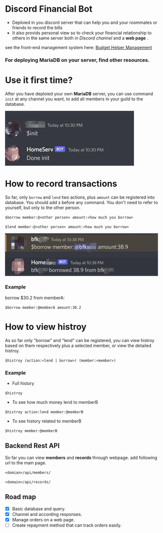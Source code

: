 # Discord Financial Bot
- Deploied in you discord server that can help you and your roommates or friends to record the bills
- It also provids personal view so to check your financial relationship to others in the same server both in *Discord channel* and a **web page** . 

see the front-end management system here: [Budget Helper Management](https://github.com/GKD890/BudgetHelper-Management)
### For deploying MariaDB on your server, find other resources.


# Use it first time?
After you have deploied your own **MariaDB** server, you can use command `init` at any channel you want, to add all members in your guild to the database. 

![init](media/init.jpg)

# How to record transactions
So far, only `borrow` and `lend` two actions, plus `amount` can be registered into database. You should add `$` before any command. You don't need to refer to yourself, but only to the other person.

`$borrow member:@<other person> amount:<how much you borrow>`
 
`$lend member:@<other person> amount:<how much you borrow>`

![borrow](media/borrow.jpg)

### Example
borrow $30.2 from memberA:


`$borrow member:@memberA amount:30.2`

# How to view histroy
As so far only "borrow" and "lend" can be registered, you can view histroy based on them respectively plus a selected member, or view the detailed histroy.

`$histroy (action:<lend | borrow>) (member:<member>)`

### Example
- Full history


`$histroy`

- To see how much money lend to memberB


`$histroy action:lend member:@memberB`

- To see history related to memberB


`$histroy member:@memberB`

## Backend Rest API
So far you can view **members** and **records** through webpage. add following url to the main page.


`<domian>/api/members/`


`<domain>/api/records/`

## Road map
- [x] Basic database and query.
- [x] Channel and according responses.
- [x] Manage orders on a web page.
- [ ] Create repayment method that can track orders easily.
